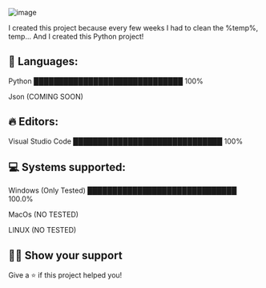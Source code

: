 ![image](https://github.com/MangyGuitar/Basic-cleaner/assets/114024328/7837e33b-0381-4e4f-a72b-e6657da8d990)

I created this project because every few weeks I had to clean the %temp%, temp... And I created this Python project!


## 💬 Languages:
Python ██████████████████████████████   100%

Json (COMING SOON)       

## 🔥 Editors: 
Visual Studio Code ██████████████████████████████    100%

## 💻 Systems supported:
Windows (Only Tested) ██████████████████████████████   100.0%

MacOs (NO TESTED)

LINUX (NO TESTED)


## :man_astronaut: Show your support

Give a ⭐️ if this project helped you!

